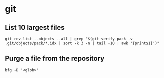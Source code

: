# git

## List 10 largest files

    git rev-list --objects --all | grep "$(git verify-pack -v .git/objects/pack/*.idx | sort -k 3 -n | tail -10 | awk '{print$1}')"

## Purge a file from the repository

    bfg -D '<glob>'
